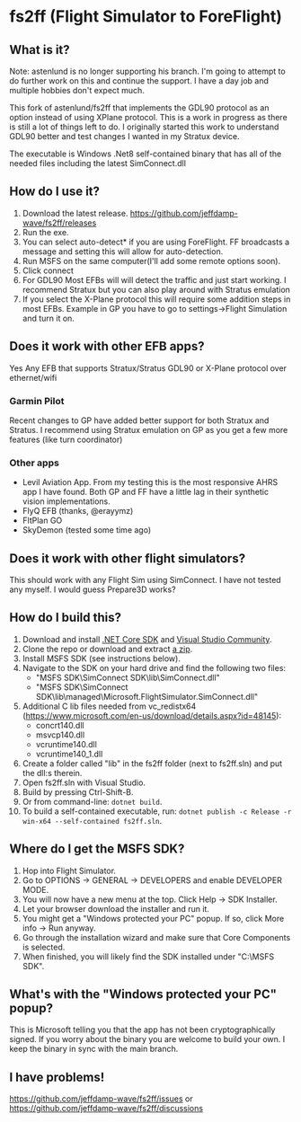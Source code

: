 # fs2ff (Flight Simulator to ForeFlight)

## What is it?
Note: astenlund is no longer supporting his branch. I'm going to attempt to do further work on this and continue the support. I have a day job and multiple hobbies don't expect much.

This fork of astenlund/fs2ff that implements the GDL90 protocol as an option instead of using XPlane protocol. This is a work in progress as there is still a lot of things left to do.
I originally started this work to understand GDL90 better and test changes I wanted in my Stratux device.

The executable is Windows .Net8 self-contained binary that has all of the needed files including the latest SimConnect.dll

## How do I use it?
1. Download the latest release. https://github.com/jeffdamp-wave/fs2ff/releases
1. Run the exe.
1. You can select auto-detect* if you are using ForeFlight. FF broadcasts a message and setting this will allow for auto-detection.
1. Run MSFS on the same computer(I'll add some remote options soon).
1. Click connect
1. For GDL90 Most EFBs will will detect the traffic and just start working. I recommend Stratux but you can also play around with Stratus emulation
1. If you select the X-Plane protocol this will require some addition steps in most EFBs. Example in GP you have to go to settings->Flight Simulation and turn it on.

## Does it work with other EFB apps?

Yes Any EFB that supports Stratux/Stratus GDL90 or X-Plane protocol over ethernet/wifi

### Garmin Pilot
Recent changes to GP have added better support for both Stratux and Stratus. I recommend using Stratux emulation on GP as you get a few more features (like turn coordinator)

### Other apps

- Levil Aviation App. From my testing this is the most responsive AHRS app I have found. Both GP and FF have a little lag in their synthetic vision implementations.
- FlyQ EFB (thanks, @erayymz)
- FltPlan GO 
- SkyDemon (tested some time ago)

## Does it work with other flight simulators?

This should work with any Flight Sim using SimConnect. I have not tested any myself. I would guess Prepare3D works?

## How do I build this?

1. Download and install [.NET Core SDK](https://dotnet.microsoft.com/download) and [Visual Studio Community](https://visualstudio.microsoft.com/downloads/).
1. Clone the repo or download and extract [a zip](https://github.com/jeffdamp-wave/fs2ff/archive/master.zip).
1. Install MSFS SDK (see instructions below).
1. Navigate to the SDK on your hard drive and find the following two files:
   - "MSFS SDK\SimConnect SDK\lib\SimConnect.dll"
   - "MSFS SDK\SimConnect SDK\lib\managed\Microsoft.FlightSimulator.SimConnect.dll"
1. Additional C lib files needed from vc_redistx64 (https://www.microsoft.com/en-us/download/details.aspx?id=48145):
   - concrt140.dll
   - msvcp140.dll
   - vcruntime140.dll
   - vcruntime140_1.dll
1. Create a folder called "lib" in the fs2ff folder (next to fs2ff.sln) and put the dll:s therein.
1. Open fs2ff.sln with Visual Studio.
1. Build by pressing Ctrl-Shift-B.
1. Or from command-line: `dotnet build`.
1. To build a self-contained executable, run: `dotnet publish -c Release -r win-x64 --self-contained fs2ff.sln`.

## Where do I get the MSFS SDK?

1. Hop into Flight Simulator.
1. Go to OPTIONS -> GENERAL -> DEVELOPERS and enable DEVELOPER MODE.
1. You will now have a new menu at the top. Click Help -> SDK Installer.
1. Let your browser download the installer and run it.
1. You might get a "Windows protected your PC" popup. If so, click More info -> Run anyway.
1. Go through the installation wizard and make sure that Core Components is selected.
1. When finished, you will likely find the SDK installed under "C:\MSFS SDK".

## What's with the "Windows protected your PC" popup?

This is Microsoft telling you that the app has not been cryptographically signed. If you worry about the binary you are welcome to build your own. I keep the binary in sync with the main branch.

## I have problems!

https://github.com/jeffdamp-wave/fs2ff/issues or https://github.com/jeffdamp-wave/fs2ff/discussions
